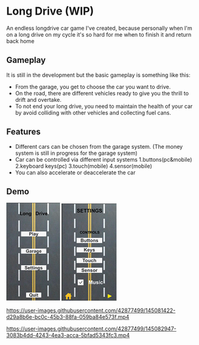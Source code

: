# Long Drive (WIP)

An endless longdrive car game I've created, 
because personally when I'm on a long drive on my cycle it's so hard for me when to finish it and return back home


## Gameplay

It is still in the development but the basic gameplay is something like this:
- From the garage, you get to choose the car you want to drive. 
- On the road, there are different vehicles ready to give you the thrill to drift and overtake. 
- To not end your long drive, you need to maintain the health of your car by avoid colliding with other vehicles and collecting fuel cans. 


## Features 

- Different cars can be chosen from the garage system. (The money system is still in progress for the garage system)
- Car can be controlled via different input systems 1.buttons(pc&mobile) 2.keyboard keys(pc) 3.touch(mobile) 4.sensor(mobile) 
- You can also accelerate or deaccelerate the car

## Demo

![Home](READMEresources/Home.png)             ![Settings](READMEresources/Settings.png)

https://user-images.githubusercontent.com/42877499/145081422-d29a8b6e-bc0c-45b3-88fa-059ba84e573f.mp4 

https://user-images.githubusercontent.com/42877499/145082947-3083b4dd-4243-4ea3-acca-5bfad5343fc3.mp4
